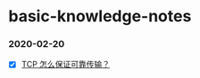 # basic-knowledge-notes

### 2020-02-20

- [x] [TCP 怎么保证可靠传输？](https://github.com/zaynme/basic-knowledge-notes/blob/main/2020-02-20/TCP-reliable-transmission.md)

